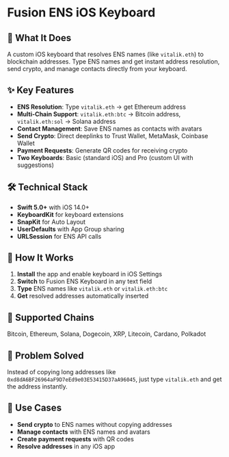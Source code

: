 # Fusion ENS iOS Keyboard

## 🎯 **What It Does**

A custom iOS keyboard that resolves ENS names (like `vitalik.eth`) to blockchain addresses. Type ENS names and get instant address resolution, send crypto, and manage contacts directly from your keyboard.

## ✨ **Key Features**

- **ENS Resolution**: Type `vitalik.eth` → get Ethereum address
- **Multi-Chain Support**: `vitalik.eth:btc` → Bitcoin address, `vitalik.eth:sol` → Solana address
- **Contact Management**: Save ENS names as contacts with avatars
- **Send Crypto**: Direct deeplinks to Trust Wallet, MetaMask, Coinbase Wallet
- **Payment Requests**: Generate QR codes for receiving crypto
- **Two Keyboards**: Basic (standard iOS) and Pro (custom UI with suggestions)

## 🛠️ **Technical Stack**

- **Swift 5.0+** with iOS 14.0+
- **KeyboardKit** for keyboard extensions
- **SnapKit** for Auto Layout
- **UserDefaults** with App Group sharing
- **URLSession** for ENS API calls

## 📱 **How It Works**

1. **Install** the app and enable keyboard in iOS Settings
2. **Switch** to Fusion ENS Keyboard in any text field
3. **Type** ENS names like `vitalik.eth` or `vitalik.eth:btc`
4. **Get** resolved addresses automatically inserted

## 🔗 **Supported Chains**

Bitcoin, Ethereum, Solana, Dogecoin, XRP, Litecoin, Cardano, Polkadot

## 🎯 **Problem Solved**

Instead of copying long addresses like `0xd8dA6BF26964aF9D7eEd9e03E53415D37aA96045`, just type `vitalik.eth` and get the address instantly.

## 🚀 **Use Cases**

- **Send crypto** to ENS names without copying addresses
- **Manage contacts** with ENS names and avatars
- **Create payment requests** with QR codes
- **Resolve addresses** in any iOS app
